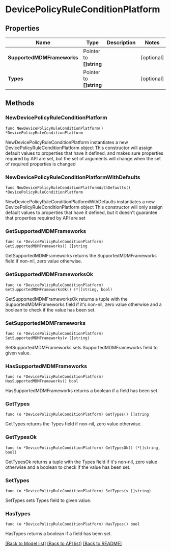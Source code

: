 # DevicePolicyRuleConditionPlatform

## Properties

Name | Type | Description | Notes
------------ | ------------- | ------------- | -------------
**SupportedMDMFrameworks** | Pointer to **[]string** |  | [optional] 
**Types** | Pointer to **[]string** |  | [optional] 

## Methods

### NewDevicePolicyRuleConditionPlatform

`func NewDevicePolicyRuleConditionPlatform() *DevicePolicyRuleConditionPlatform`

NewDevicePolicyRuleConditionPlatform instantiates a new DevicePolicyRuleConditionPlatform object
This constructor will assign default values to properties that have it defined,
and makes sure properties required by API are set, but the set of arguments
will change when the set of required properties is changed

### NewDevicePolicyRuleConditionPlatformWithDefaults

`func NewDevicePolicyRuleConditionPlatformWithDefaults() *DevicePolicyRuleConditionPlatform`

NewDevicePolicyRuleConditionPlatformWithDefaults instantiates a new DevicePolicyRuleConditionPlatform object
This constructor will only assign default values to properties that have it defined,
but it doesn't guarantee that properties required by API are set

### GetSupportedMDMFrameworks

`func (o *DevicePolicyRuleConditionPlatform) GetSupportedMDMFrameworks() []string`

GetSupportedMDMFrameworks returns the SupportedMDMFrameworks field if non-nil, zero value otherwise.

### GetSupportedMDMFrameworksOk

`func (o *DevicePolicyRuleConditionPlatform) GetSupportedMDMFrameworksOk() (*[]string, bool)`

GetSupportedMDMFrameworksOk returns a tuple with the SupportedMDMFrameworks field if it's non-nil, zero value otherwise
and a boolean to check if the value has been set.

### SetSupportedMDMFrameworks

`func (o *DevicePolicyRuleConditionPlatform) SetSupportedMDMFrameworks(v []string)`

SetSupportedMDMFrameworks sets SupportedMDMFrameworks field to given value.

### HasSupportedMDMFrameworks

`func (o *DevicePolicyRuleConditionPlatform) HasSupportedMDMFrameworks() bool`

HasSupportedMDMFrameworks returns a boolean if a field has been set.

### GetTypes

`func (o *DevicePolicyRuleConditionPlatform) GetTypes() []string`

GetTypes returns the Types field if non-nil, zero value otherwise.

### GetTypesOk

`func (o *DevicePolicyRuleConditionPlatform) GetTypesOk() (*[]string, bool)`

GetTypesOk returns a tuple with the Types field if it's non-nil, zero value otherwise
and a boolean to check if the value has been set.

### SetTypes

`func (o *DevicePolicyRuleConditionPlatform) SetTypes(v []string)`

SetTypes sets Types field to given value.

### HasTypes

`func (o *DevicePolicyRuleConditionPlatform) HasTypes() bool`

HasTypes returns a boolean if a field has been set.


[[Back to Model list]](../README.md#documentation-for-models) [[Back to API list]](../README.md#documentation-for-api-endpoints) [[Back to README]](../README.md)


